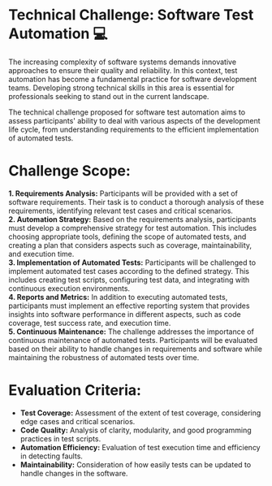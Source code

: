 # Technical Challenge: Software Test Automation :computer:
The increasing complexity of software systems demands innovative approaches to ensure their quality and reliability. In this context, test automation has become a fundamental practice for software development teams. Developing strong technical skills in this area is essential for professionals seeking to stand out in the current landscape.

<p>The technical challenge proposed for software test automation aims to assess participants' ability to deal with various aspects of the development life cycle, from understanding requirements to the efficient implementation of automated tests.

# Challenge Scope:
**1. Requirements Analysis:** Participants will be provided with a set of software requirements. Their task is to conduct a thorough analysis of these requirements, identifying relevant test cases and critical scenarios.<br>
**2. Automation Strategy:** Based on the requirements analysis, participants must develop a comprehensive strategy for test automation. This includes choosing appropriate tools, defining the scope of automated tests, and creating a plan that considers aspects such as coverage, maintainability, and execution time.<br>
**3. Implementation of Automated Tests:** Participants will be challenged to implement automated test cases according to the defined strategy. This includes creating test scripts, configuring test data, and integrating with continuous execution environments.<br>
**4. Reports and Metrics:** In addition to executing automated tests, participants must implement an effective reporting system that provides insights into software performance in different aspects, such as code coverage, test success rate, and execution time.<br>
**5. Continuous Maintenance:** The challenge addresses the importance of continuous maintenance of automated tests. Participants will be evaluated based on their ability to handle changes in requirements and software while maintaining the robustness of automated tests over time.<br>

# Evaluation Criteria:
* **Test Coverage:** Assessment of the extent of test coverage, considering edge cases and critical scenarios.<br>
* **Code Quality:** Analysis of clarity, modularity, and good programming practices in test scripts.<br>
* **Automation Efficiency:** Evaluation of test execution time and efficiency in detecting faults.<br>
* **Maintainability:** Consideration of how easily tests can be updated to handle changes in the software.<br>
